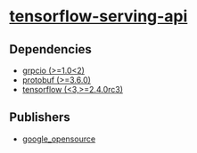 # [tensorflow-serving-api](https://pypi.org/project/tensorflow-serving-api)

## Dependencies
- [grpcio (>=1.0<2)](packages/g/grpcio.md)
- [protobuf (>=3.6.0)](packages/p/protobuf.md)
- [tensorflow (<3,>=2.4.0rc3)](packages/t/tensorflow.md)



## Publishers
- [google_opensource](https://pypi.org/user/google_opensource)

